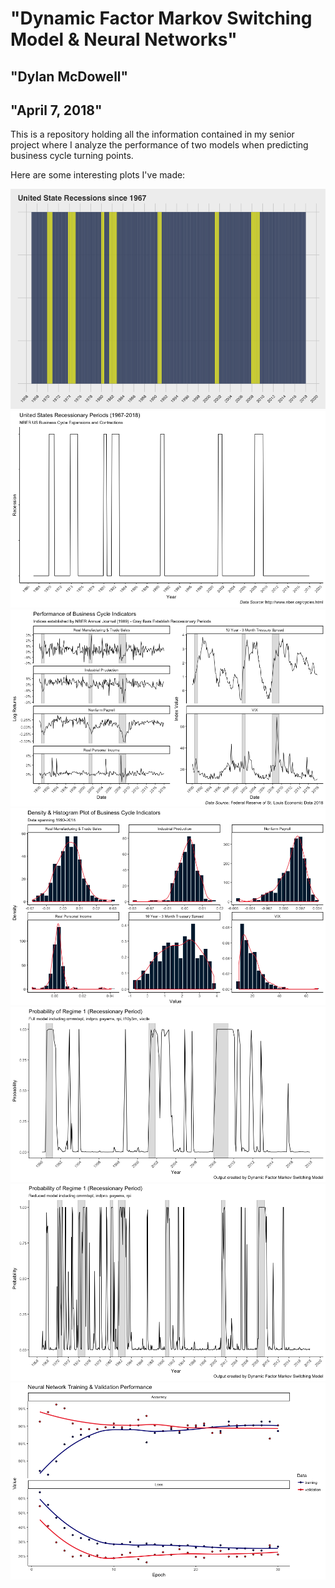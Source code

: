 # "Dynamic Factor Markov Switching Model & Neural Networks"

## "Dylan McDowell"

## "April 7, 2018"

This is a repository holding all the information contained in my senior project where I analyze the performance of two models when predicting business cycle turning points. 

Here are some interesting plots I've made:

![](final_plots/recession_pretty.png)
![](final_plots/us_recession.png)
![](final_plots/time_series.png)
![](final_plots/histogram_plots.png)
![](final_plots/final_model_plot.png)
![](final_plots/reduced_model_plot.png)
![](final_plots/nn_training_plot.png)